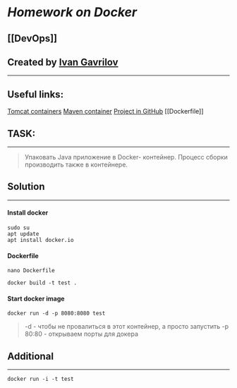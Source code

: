 # ***Homework on Docker***

## [[DevOps]]


## Created by [Ivan Gavrilov](https://github.com/ivangavrilov-viii)
---
## Useful links:
[Tomcat containers](https://hub.docker.com/_/tomcat)
[Maven container](https://hub.docker.com/_/maven)
[Project in GitHub](https://github.com/boxfuse/boxfuse-sample-java-war-hello.git )
[[Dockerfile]]

## TASK:
---
> Упаковать Java приложение в Docker- контейнер. Процесс сборки производить также в контейнере.

## Solution
---
#### Install docker
```
sudo su
apt update
apt install docker.io
```
#### Dockerfile
```
nano Dockerfile
```

```
docker build -t test .
```
#### Start docker image
```
docker run -d -p 8080:8080 test
```
> -d - чтобы не провалиться в этот контейнер, а просто запустить
> -p 80:80 - открываем порты для докера

## Additional
---
```
docker run -i -t test
```

